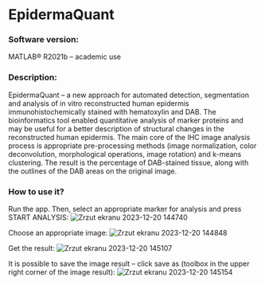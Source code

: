 # EpidermaQuant

### Software version: 
MATLAB® R2021b – academic use

### Description:
EpidermaQuant – a new approach for automated detection, segmentation and analysis of in vitro reconstructed human epidermis immunohistochemically stained with hematoxylin and DAB. The bioinformatics tool enabled quantitative analysis of marker proteins and may be useful for a better description of structural changes in the reconstructed human epidermis. The main core of the IHC image analysis process is appropriate pre-processing methods (image normalization, color deconvolution, morphological operations, image rotation) and k-means clustering. The result is the percentage of DAB-stained tissue, along with the outlines of the DAB areas on the original image.

### How to use it?
Run the app. Then, select an appropriate marker for analysis and press START ANALYSIS:
![Zrzut ekranu 2023-12-20 144740](https://github.com/DawZam/EpidermaQuant/assets/148239676/1eae84bd-d8c7-4318-9e4a-a4590ab1dc18)

Choose an appropriate image:
![Zrzut ekranu 2023-12-20 144848](https://github.com/DawZam/EpidermaQuant/assets/148239676/3e957762-207f-40cf-9a60-09d94a54f437)

Get the result:
![Zrzut ekranu 2023-12-20 145107](https://github.com/DawZam/EpidermaQuant/assets/148239676/c00da849-8892-4925-9128-a63e153521c9)

It is possible to save the image result – click save as (toolbox in the upper right corner of the image result):
![Zrzut ekranu 2023-12-20 145154](https://github.com/DawZam/EpidermaQuant/assets/148239676/d0e712e1-93ad-47c2-ba5e-0e959d362f1a)
